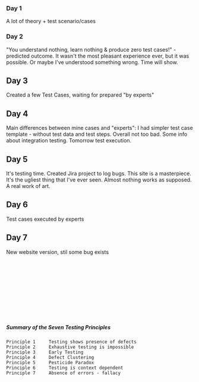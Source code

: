 ### Day 1
A lot of theory + test scenario/cases

### Day 2
"You understand nothing, learn nothing & produce zero test cases!" - predicted outcome. It wasn't the most pleasant experience ever, but it was possible. Or maybe I've understood something wrong. Time will show.

## Day 3
Created a few Test Cases, waiting for prepared "by experts"

## Day 4
Main differences between mine cases and "experts": I had simpler test case template - without test data and test steps. Overall not too bad. Some info about integration testing. Tomorrow test execution.

## Day 5
It's testing time. Created Jira project to log bugs. This site is a masterpiece. It's the ugliest thing that I've ever seen. Almost nothing works as supposed. A real work of art. 

## Day 6
Test cases executed by experts

## Day 7
New website version, stil some bug exists


<br>
<br>
<br>
<br>
<br>
<br>
<br>
<br>
<br>

##### Summary of the Seven Testing Principles

    Principle 1 	Testing shows presence of defects
    Principle 2 	Exhaustive testing is impossible
    Principle 3 	Early Testing
    Principle 4 	Defect Clustering
    Principle 5 	Pesticide Paradox
    Principle 6 	Testing is context dependent
    Principle 7 	Absence of errors - fallacy